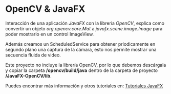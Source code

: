 # OpenCV & JavaFX
Interacción de una aplicación *JavaFX* con la librería *OpenCV*, explica como convertir un objeto *org.opencv.core.Mat* a *javafx.scene.image.Image* para poder mostrarlo en un control ImageView.

Además creamos un ScheduledService<Image> para obtener priodicamente en segundo plano una captura de la cámara, esto nos permite mostrar una secuencia fluida de video.  

Este proyecto no incluye la librería OpenCV, por lo que debemos descárgala y copiar la carpeta **/opencv/build/java** dentro de la carpeta de proyecto **/JavaFX-OpenCV/lib**.

Puedes encontrar más información y otros tutoriales en: [Tutoriales JavaFX](http://acodigo.blogspot.com/p/tutorial-opencv.html)   
